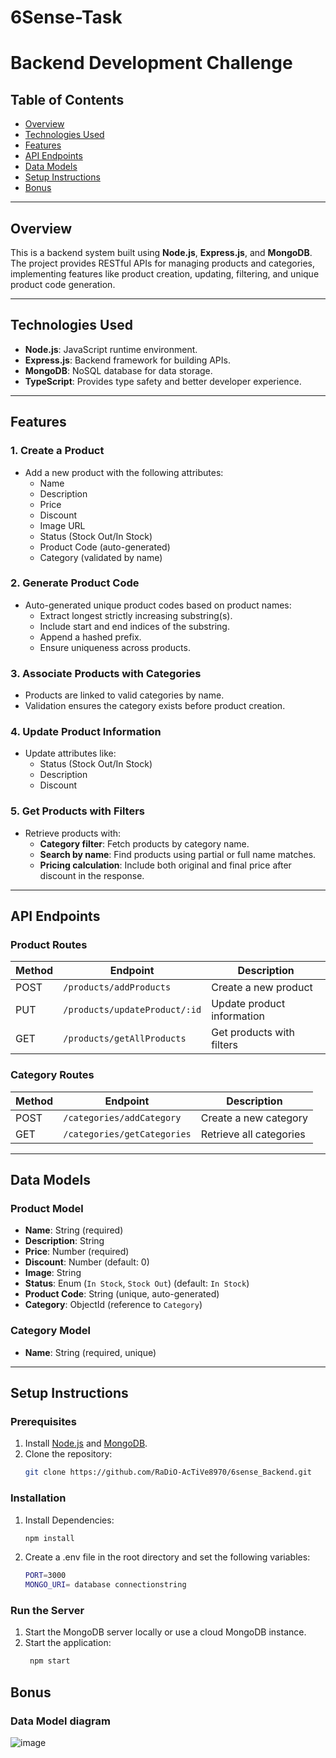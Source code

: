 # 6Sense-Task

# **Backend Development Challenge**

## **Table of Contents**
- [Overview](#overview)
- [Technologies Used](#technologies-used)
- [Features](#features)
- [API Endpoints](#api-endpoints)
- [Data Models](#data-models)
- [Setup Instructions](#setup-instructions)
- [Bonus](#bonus)

---

## **Overview**

This is a backend system built using **Node.js**, **Express.js**, and **MongoDB**. The project provides RESTful APIs for managing products and categories, implementing features like product creation, updating, filtering, and unique product code generation.

---

## **Technologies Used**

- **Node.js**: JavaScript runtime environment.
- **Express.js**: Backend framework for building APIs.
- **MongoDB**: NoSQL database for data storage.
- **TypeScript**: Provides type safety and better developer experience.

---

## **Features**

### **1. Create a Product**
- Add a new product with the following attributes: 
  - Name
  - Description
  - Price
  - Discount
  - Image URL
  - Status (Stock Out/In Stock)
  - Product Code (auto-generated)
  - Category (validated by name)

### **2. Generate Product Code**
- Auto-generated unique product codes based on product names:
  - Extract longest strictly increasing substring(s).
  - Include start and end indices of the substring.
  - Append a hashed prefix.
  - Ensure uniqueness across products.

### **3. Associate Products with Categories**
- Products are linked to valid categories by name.
- Validation ensures the category exists before product creation.

### **4. Update Product Information**
- Update attributes like:
  - Status (Stock Out/In Stock)
  - Description
  - Discount

### **5. Get Products with Filters**
- Retrieve products with:
  - **Category filter**: Fetch products by category name.
  - **Search by name**: Find products using partial or full name matches.
  - **Pricing calculation**: Include both original and final price after discount in the response.

---

## **API Endpoints**

### **Product Routes**
| Method | Endpoint                  | Description                              |
|--------|---------------------------|------------------------------------------|
| POST   | `/products/addProducts`              | Create a new product          |
| PUT    | `/products/updateProduct/:id`        | Update product information    |
| GET    | `/products/getAllProducts`           | Get products with filters     |

### **Category Routes**
| Method | Endpoint                  | Description                             |
|--------|---------------------------|-----------------------------------------|
| POST   | `/categories/addCategory`           | Create a new category         |
| GET    | `/categories/getCategories`         | Retrieve all categories       |

---

## **Data Models**

### **Product Model**
- **Name**: String (required)
- **Description**: String
- **Price**: Number (required)
- **Discount**: Number (default: 0)
- **Image**: String
- **Status**: Enum (`In Stock`, `Stock Out`) (default: `In Stock`)
- **Product Code**: String (unique, auto-generated)
- **Category**: ObjectId (reference to `Category`)

### **Category Model**
- **Name**: String (required, unique)

---

## **Setup Instructions**

### **Prerequisites**
1. Install [Node.js](https://nodejs.org/en/) and [MongoDB](https://www.mongodb.com/try/download/community).
2. Clone the repository:
   ```bash
   git clone https://github.com/RaDiO-AcTiVe8970/6sense_Backend.git

### **Installation**
1. Install Dependencies:
   ```bash
   npm install

2. Create a .env file in the root directory and set the following variables:
   ```bash
   PORT=3000
   MONGO_URI= database connectionstring

### **Run the Server**
1. Start the MongoDB server locally or use a cloud MongoDB instance.
2. Start the application:
   ```bash
    npm start


## **Bonus**

### **Data Model diagram**
![image](https://github.com/user-attachments/assets/ca1a0cdc-6ca9-4ed8-9e9f-9dbecc2d9611)


